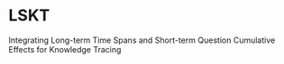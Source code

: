 # LSKT
Integrating Long-term Time Spans and Short-term Question Cumulative Effects for Knowledge Tracing
